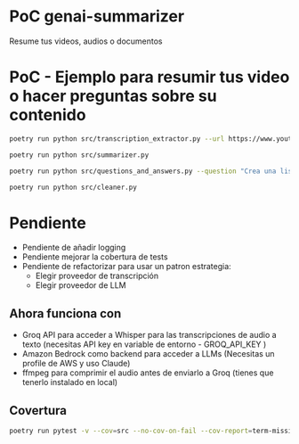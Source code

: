 # PoC genai-summarizer
Resume tus videos, audios o documentos


# PoC - Ejemplo para resumir tus video o hacer preguntas sobre su contenido
```bash
poetry run python src/transcription_extractor.py --url https://www.youtube.com/watch\?v\=w3Q-_i6KSH4

poetry run python src/summarizer.py 

poetry run python src/questions_and_answers.py --question "Crea una lista con los juegos."

poetry run python src/cleaner.py 
```
# Pendiente
- Pendiente de añadir logging
- Pendiente mejorar la cobertura de tests
- Pendiente de refactorizar para usar un patron estrategia:
    - Elegir proveedor de transcripción
    - Elegir proveedor de LLM

## Ahora funciona con
- Groq API para acceder a Whisper para las transcripciones de audio a texto (necesitas API key en variable de entorno - GROQ_API_KEY )
- Amazon Bedrock como backend para acceder a LLMs (Necesitas un profile de AWS y uso Claude) 
- ffmpeg para comprimir el audio antes de enviarlo a Groq (tienes que tenerlo instalado en local)

## Covertura
```bash
poetry run pytest -v --cov=src --no-cov-on-fail --cov-report=term-missing tests/
```